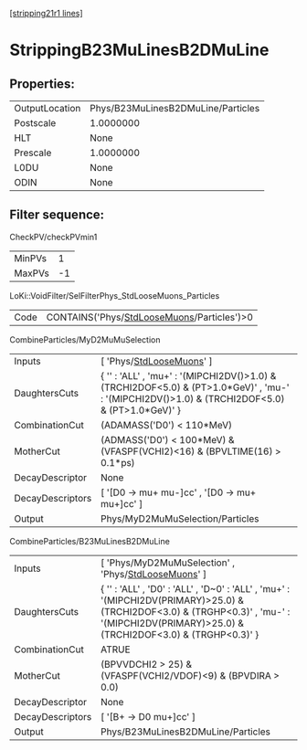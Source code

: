 [[stripping21r1 lines]](./stripping21r1-index)

# StrippingB23MuLinesB2DMuLine

## Properties:

|                |                                    |
|----------------|------------------------------------|
| OutputLocation | Phys/B23MuLinesB2DMuLine/Particles |
| Postscale      | 1.0000000                          |
| HLT            | None                               |
| Prescale       | 1.0000000                          |
| L0DU           | None                               |
| ODIN           | None                               |

## Filter sequence:

CheckPV/checkPVmin1

|        |     |
|--------|-----|
| MinPVs | 1   |
| MaxPVs | -1  |

LoKi::VoidFilter/SelFilterPhys_StdLooseMuons_Particles

|      |                                                                                              |
|------|----------------------------------------------------------------------------------------------|
| Code | CONTAINS('Phys/[StdLooseMuons](./stripping21r1-commonparticles-stdloosemuons)/Particles')\>0 |

CombineParticles/MyD2MuMuSelection

|                  |                                                                                                                                                      |
|------------------|------------------------------------------------------------------------------------------------------------------------------------------------------|
| Inputs           | [ 'Phys/[StdLooseMuons](./stripping21r1-commonparticles-stdloosemuons)' ]                                                                          |
| DaughtersCuts    | { '' : 'ALL' , 'mu+' : '(MIPCHI2DV()\>1.0) & (TRCHI2DOF\<5.0) & (PT\>1.0\*GeV)' , 'mu-' : '(MIPCHI2DV()\>1.0) & (TRCHI2DOF\<5.0) & (PT\>1.0\*GeV)' } |
| CombinationCut   | (ADAMASS('D0') \< 110\*MeV)                                                                                                                          |
| MotherCut        | (ADMASS('D0') \< 100\*MeV) & (VFASPF(VCHI2)\<16) & (BPVLTIME(16) \> 0.1\*ps)                                                                         |
| DecayDescriptor  | None                                                                                                                                                 |
| DecayDescriptors | [ '[D0 -\> mu+ mu-]cc' , '[D0 -\> mu+ mu+]cc' ]                                                                                                |
| Output           | Phys/MyD2MuMuSelection/Particles                                                                                                                     |

CombineParticles/B23MuLinesB2DMuLine

|                  |                                                                                                                                                                                                 |
|------------------|-------------------------------------------------------------------------------------------------------------------------------------------------------------------------------------------------|
| Inputs           | [ 'Phys/MyD2MuMuSelection' , 'Phys/[StdLooseMuons](./stripping21r1-commonparticles-stdloosemuons)' ]                                                                                          |
| DaughtersCuts    | { '' : 'ALL' , 'D0' : 'ALL' , 'D~0' : 'ALL' , 'mu+' : '(MIPCHI2DV(PRIMARY)\>25.0) & (TRCHI2DOF\<3.0) & (TRGHP\<0.3)' , 'mu-' : '(MIPCHI2DV(PRIMARY)\>25.0) & (TRCHI2DOF\<3.0) & (TRGHP\<0.3)' } |
| CombinationCut   | ATRUE                                                                                                                                                                                           |
| MotherCut        | (BPVVDCHI2 \> 25) & (VFASPF(VCHI2/VDOF)\<9) & (BPVDIRA \> 0.0)                                                                                                                                  |
| DecayDescriptor  | None                                                                                                                                                                                            |
| DecayDescriptors | [ '[B+ -\> D0 mu+]cc' ]                                                                                                                                                                     |
| Output           | Phys/B23MuLinesB2DMuLine/Particles                                                                                                                                                              |
